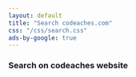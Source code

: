 ```yaml
---
layout: default
title: "Search codeaches.com"
css: "/css/search.css"
ads-by-google: true
---
```


### Search on codeaches website

<div id="google-custom-search">
	<script>
		(function() {
			var cx = '016834593850569213411:k2bf90qnupa';
			var gcse = document.createElement('script');
			gcse.type = 'text/javascript';
			gcse.async = true;
			gcse.src = 'https://cse.google.com/cse.js?cx=' + cx;
			var s = document.getElementsByTagName('script')[0];
			s.parentNode.insertBefore(gcse, s);
		})();
	</script>
	<gcse:searchbox></gcse:searchbox>
	<gcse:searchresults></gcse:searchresults>
</div>
